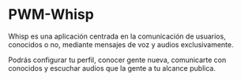 # PWM-Whisp
Whisp es una aplicación centrada en la comunicación de usuarios, conocidos o no, mediante mensajes de voz y audios exclusivamente.

Podrás configurar tu perfil, conocer gente nueva, comunicarte con conocidos y escuchar audios que la gente a tu alcance publica.

